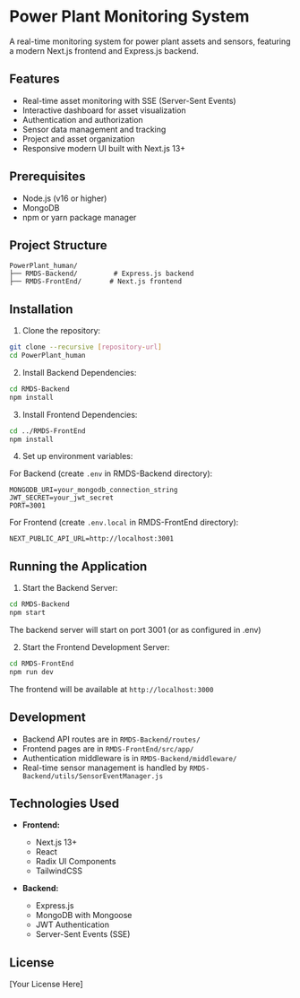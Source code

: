 # Power Plant Monitoring System

A real-time monitoring system for power plant assets and sensors, featuring a modern Next.js frontend and Express.js backend.

## Features

- Real-time asset monitoring with SSE (Server-Sent Events)
- Interactive dashboard for asset visualization
- Authentication and authorization
- Sensor data management and tracking
- Project and asset organization
- Responsive modern UI built with Next.js 13+

## Prerequisites

- Node.js (v16 or higher)
- MongoDB
- npm or yarn package manager

## Project Structure

```
PowerPlant_human/
├── RMDS-Backend/         # Express.js backend
├── RMDS-FrontEnd/       # Next.js frontend
```

## Installation

1. Clone the repository:
```bash
git clone --recursive [repository-url]
cd PowerPlant_human
```

2. Install Backend Dependencies:
```bash
cd RMDS-Backend
npm install
```

3. Install Frontend Dependencies:
```bash
cd ../RMDS-FrontEnd
npm install
```

4. Set up environment variables:

For Backend (create `.env` in RMDS-Backend directory):
```
MONGODB_URI=your_mongodb_connection_string
JWT_SECRET=your_jwt_secret
PORT=3001
```

For Frontend (create `.env.local` in RMDS-FrontEnd directory):
```
NEXT_PUBLIC_API_URL=http://localhost:3001
```

## Running the Application

1. Start the Backend Server:
```bash
cd RMDS-Backend
npm start
```
The backend server will start on port 3001 (or as configured in .env)

2. Start the Frontend Development Server:
```bash
cd RMDS-FrontEnd
npm run dev
```
The frontend will be available at `http://localhost:3000`

## Development

- Backend API routes are in `RMDS-Backend/routes/`
- Frontend pages are in `RMDS-FrontEnd/src/app/`
- Authentication middleware is in `RMDS-Backend/middleware/`
- Real-time sensor management is handled by `RMDS-Backend/utils/SensorEventManager.js`

## Technologies Used

- **Frontend:**
  - Next.js 13+
  - React
  - Radix UI Components
  - TailwindCSS

- **Backend:**
  - Express.js
  - MongoDB with Mongoose
  - JWT Authentication
  - Server-Sent Events (SSE)

## License

[Your License Here]
